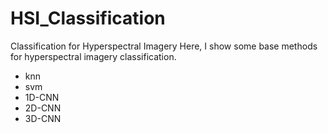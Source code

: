 # HSI_Classification
Classification for Hyperspectral Imagery
Here, I show some base methods for hyperspectral imagery classification.

- knn
- svm
- 1D-CNN
- 2D-CNN
- 3D-CNN
